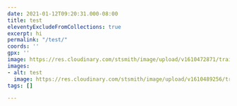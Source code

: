 ```yaml
---
date: 2021-01-12T09:20:31.000-08:00
title: test
eleventyExcludeFromCollections: true
excerpt: hi
permalink: "/test/"
coords: ''
gpx: ''
image: https://res.cloudinary.com/stsmith/image/upload/v1610472871/trailcoffee/los_padres_vqjrzm.jpg
images:
- alt: test
  image: https://res.cloudinary.com/stsmith/image/upload/v1610489256/trailcoffee/marc-thunis-Dw3APludDpE-unsplash_yrgzkn.jpg
tags: []

---
```

